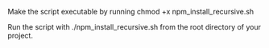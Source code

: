Make the script executable by running chmod +x npm_install_recursive.sh



Run the script with ./npm_install_recursive.sh from the root directory of your project.
